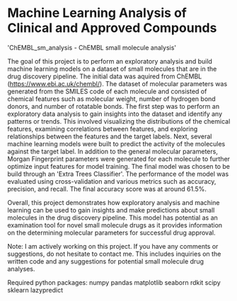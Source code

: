 # Machine Learning Analysis of Clinical and Approved Compounds
'ChEMBL_sm_analysis - ChEMBL small molecule analysis'

The goal of this project is to perform an exploratory analysis and build machine learning models on a dataset of small molecules that are in the drug discovery pipeline. The initial data was aquired from ChEMBL (https://www.ebi.ac.uk/chembl/). The dataset of molecular parameters was generated from the SMILES code of each molecule and consisted of chemical features such as molecular weight, number of hydrogen bond donors, and number of rotatable bonds. The first step was to perform an exploratory data analysis to gain insights into the dataset and identify any patterns or trends. This involved visualizing the distributions of the chemical features, examining correlations between features, and exploring relationships between the features and the target labels.
Next, several machine learning models were built to predict the activity of the molecules against the target label. In addition to the general molecular parameters, Morgan Fingerprint parameters were generated for each molecule to further optimize input features for model training. The final model was chosen to be build through an 'Extra Trees Classifier'. The performance of the model was evaluated using cross-validation and various metrics such as accuracy, precision, and recall. The final accuracy score was at around 61.5%.

Overall, this project demonstrates how exploratory analysis and machine learning can be used to gain insights and make predictions about small molecules in the drug discovery pipeline. This model has potential as an examination tool for novel small molecule drugs as it provides information on the determining molecular parameters for successful drug approval.

Note: I am actively working on this project. If you have any comments or suggestions, do not hesitate to contact me. This includes inquiries on the written code and any suggestions for potential small molecule drug analyses.

Required python packages:
numpy
pandas
matplotlib
seaborn
rdkit
scipy
sklearn
lazypredict